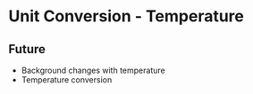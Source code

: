 # Unit Conversion - Temperature

## Future
- Background changes with temperature
- Temperature conversion

